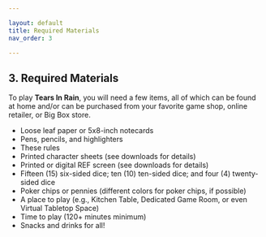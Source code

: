 ```yaml
---

layout: default
title: Required Materials
nav_order: 3

---
```


## 3. Required Materials
To play **Tears In Rain**, you will need a few items, all of which can be found at home and/or can be purchased from your favorite game shop, online retailer, or Big Box store.
- Loose leaf paper or 5x8-inch notecards
- Pens, pencils, and highlighters
- These rules
- Printed character sheets (see downloads for details)
- Printed or digital REF screen (see downloads for details)
- Fifteen (15) six-sided dice; ten (10) ten-sided dice; and four (4) twenty-sided dice
- Poker chips or pennies (different colors for poker chips, if possible)
- A place to play (e.g., Kitchen Table, Dedicated Game Room, or even Virtual Tabletop Space)
- Time to play (120+ minutes minimum)
- Snacks and drinks for all!
